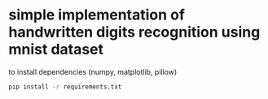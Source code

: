 # simple implementation of handwritten digits recognition using mnist dataset
to install dependencies (numpy, matplotlib, pillow)
```bash
pip install -r requirements.txt
```
